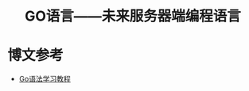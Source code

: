 # <h1 align="center"> GO语言——未来服务器端编程语言 </h1> 



# 博文参考

- [Go语法学习教程](https://www.cnblogs.com/liwenzhou/p/12037432.html)